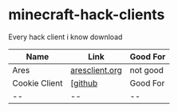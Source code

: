 # minecraft-hack-clients
Every hack client i know download

Name | Link | Good For 
|--|--|--|
Ares | [aresclient.org](https://aresclient.org/) | not good 
Cookie Client | [[github](https://github.com/bebeli555/CookieClient) | Good For 
|--|--|--|

